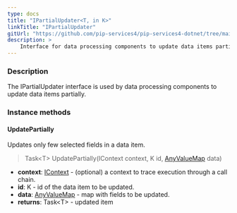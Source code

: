 ```yaml
---
type: docs
title: "IPartialUpdater<T, in K>"
linkTitle: "IPartialUpdater"
gitUrl: "https://github.com/pip-services4/pip-services4-dotnet/tree/main/pip-services4-persistence-dotnet"
description: >
    Interface for data processing components to update data items partially.
---
```


### Description

The IPartialUpdater interface is used by data processing components to update data items partially.

### Instance methods

#### UpdatePartially
Updates only few selected fields in a data item.

> Task\<T\> UpdatePartially(IContext context, K id, [AnyValueMap](../../../commons/data/any_value_map) data)

- **context**: [IContext](../../../components/context/icontext) - (optional) a context to trace execution through a call chain.
- **id**: K - id of the data item to be updated.
- **data**: [AnyValueMap](../../../commons/data/any_value_map) - map with fields to be updated.
- **returns**: Task\<T\> - updated item

